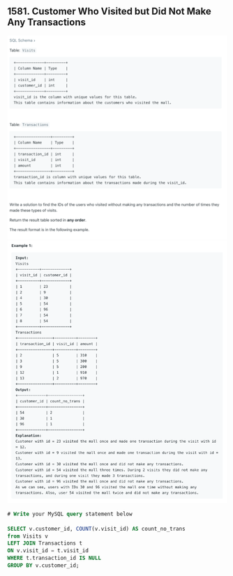 ## 1581. Customer Who Visited but Did Not Make Any Transactions
![](img/2023-11-16-19-50-46.png)
![](img/2023-11-16-19-51-00.png)

```sql
# Write your MySQL query statement below

SELECT v.customer_id, COUNT(v.visit_id) AS count_no_trans 
from Visits v 
LEFT JOIN Transactions t 
ON v.visit_id = t.visit_id  
WHERE t.transaction_id IS NULL 
GROUP BY v.customer_id; 
```